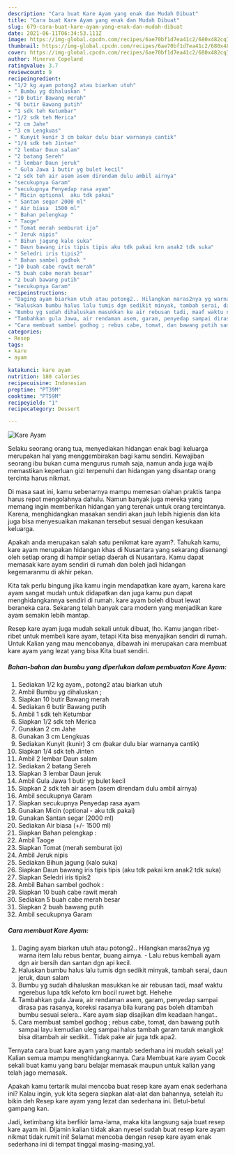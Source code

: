 ```yaml
---
description: "Cara buat Kare Ayam yang enak dan Mudah Dibuat"
title: "Cara buat Kare Ayam yang enak dan Mudah Dibuat"
slug: 679-cara-buat-kare-ayam-yang-enak-dan-mudah-dibuat
date: 2021-06-11T06:34:53.111Z
image: https://img-global.cpcdn.com/recipes/6ae70bf1d7ea41c2/680x482cq70/kare-ayam-foto-resep-utama.jpg
thumbnail: https://img-global.cpcdn.com/recipes/6ae70bf1d7ea41c2/680x482cq70/kare-ayam-foto-resep-utama.jpg
cover: https://img-global.cpcdn.com/recipes/6ae70bf1d7ea41c2/680x482cq70/kare-ayam-foto-resep-utama.jpg
author: Minerva Copeland
ratingvalue: 3.7
reviewcount: 9
recipeingredient:
- "1/2 kg ayam potong2 atau biarkan utuh"
- " Bumbu yg dihaluskan "
- "10 butir Bawang merah"
- "6 butir Bawang putih"
- "1 sdk teh Ketumbar"
- "1/2 sdk teh Merica"
- "2 cm Jahe"
- "3 cm Lengkuas"
- " Kunyit kunir 3 cm bakar dulu biar warnanya cantik"
- "1/4 sdk teh Jinten"
- "2 lembar Daun salam"
- "2 batang Sereh"
- "3 lembar Daun jeruk"
- " Gula Jawa 1 butir yg bulet kecil"
- "2 sdk teh air asem asem direndam dulu ambil airnya"
- "secukupnya Garam"
- "secukupnya Penyedap rasa ayam"
- " Micin optional  aku tdk pakai"
- " Santan segar 2000 ml"
- " Air biasa  1500 ml"
- " Bahan pelengkap "
- " Taoge"
- " Tomat merah semburat ijo"
- " Jeruk nipis"
- " Bihun jagung kalo suka"
- " Daun bawang iris tipis tipis aku tdk pakai krn anak2 tdk suka"
- " Seledri iris tipis2"
- " Bahan sambel godhok "
- "10 buah cabe rawit merah"
- "5 buah cabe merah besar"
- "2 buah bawang putih"
- "secukupnya Garam"
recipeinstructions:
- "Daging ayam biarkan utuh atau potong2.. Hilangkan maras2nya yg warna item lalu rebus bentar, buang airnya.  Lalu rebus kembali ayam dgn air bersih dan santan dgn api kecil."
- "Haluskan bumbu halus lalu tumis dgn sedikit minyak, tambah serai, daun jeruk, daun salam"
- "Bumbu yg sudah dihaluskan masukkan ke air rebusan tadi, maaf waktu ngerebus lupa tdk kefoto krn bocil ruwet bgt. Hehehe"
- "Tambahkan gula Jawa, air rendaman asem, garam, penyedap sampai dirasa pas rasanya, koreksi rasanya bila kurang pas boleh ditambah bumbu sesuai selera.. Kare ayam siap disajikan dlm keadaan hangat.."
- "Cara membuat sambel godhog ; rebus cabe, tomat, dan bawang putih sampai layu kemudian uleg sampai halus tambah garam taruk mangkok bisa ditambah air sedikit.. Tidak pake air juga tdk apa2."
categories:
- Resep
tags:
- kare
- ayam

katakunci: kare ayam 
nutrition: 180 calories
recipecuisine: Indonesian
preptime: "PT39M"
cooktime: "PT59M"
recipeyield: "1"
recipecategory: Dessert

---
```



![Kare Ayam](https://img-global.cpcdn.com/recipes/6ae70bf1d7ea41c2/680x482cq70/kare-ayam-foto-resep-utama.jpg)

Selaku seorang orang tua, menyediakan hidangan enak bagi keluarga merupakan hal yang menggembirakan bagi kamu sendiri. Kewajiban seorang ibu bukan cuma mengurus rumah saja, namun anda juga wajib memastikan keperluan gizi terpenuhi dan hidangan yang disantap orang tercinta harus nikmat.

Di masa  saat ini, kamu sebenarnya mampu memesan olahan praktis tanpa harus repot mengolahnya dahulu. Namun banyak juga mereka yang memang ingin memberikan hidangan yang terenak untuk orang tercintanya. Karena, menghidangkan masakan sendiri akan jauh lebih higienis dan kita juga bisa menyesuaikan makanan tersebut sesuai dengan kesukaan keluarga. 



Apakah anda merupakan salah satu penikmat kare ayam?. Tahukah kamu, kare ayam merupakan hidangan khas di Nusantara yang sekarang disenangi oleh setiap orang di hampir setiap daerah di Nusantara. Kamu dapat memasak kare ayam sendiri di rumah dan boleh jadi hidangan kegemaranmu di akhir pekan.

Kita tak perlu bingung jika kamu ingin mendapatkan kare ayam, karena kare ayam sangat mudah untuk didapatkan dan juga kamu pun dapat menghidangkannya sendiri di rumah. kare ayam boleh dibuat lewat beraneka cara. Sekarang telah banyak cara modern yang menjadikan kare ayam semakin lebih mantap.

Resep kare ayam juga mudah sekali untuk dibuat, lho. Kamu jangan ribet-ribet untuk membeli kare ayam, tetapi Kita bisa menyajikan sendiri di rumah. Untuk Kalian yang mau mencobanya, dibawah ini merupakan cara membuat kare ayam yang lezat yang bisa Kita buat sendiri.

<!--inarticleads1-->

##### Bahan-bahan dan bumbu yang diperlukan dalam pembuatan Kare Ayam:

1. Sediakan 1/2 kg ayam,, potong2 atau biarkan utuh
1. Ambil  Bumbu yg dihaluskan ;
1. Siapkan 10 butir Bawang merah
1. Sediakan 6 butir Bawang putih
1. Ambil 1 sdk teh Ketumbar
1. Siapkan 1/2 sdk teh Merica
1. Gunakan 2 cm Jahe
1. Gunakan 3 cm Lengkuas
1. Sediakan  Kunyit (kunir) 3 cm (bakar dulu biar warnanya cantik)
1. Siapkan 1/4 sdk teh Jinten
1. Ambil 2 lembar Daun salam
1. Sediakan 2 batang Sereh
1. Siapkan 3 lembar Daun jeruk
1. Ambil  Gula Jawa 1 butir yg bulet kecil
1. Siapkan 2 sdk teh air asem (asem direndam dulu ambil airnya)
1. Ambil secukupnya Garam
1. Siapkan secukupnya Penyedap rasa ayam
1. Gunakan  Micin (optional - aku tdk pakai)
1. Gunakan  Santan segar (2000 ml)
1. Sediakan  Air biasa (+/- 1500 ml)
1. Siapkan  Bahan pelengkap :
1. Ambil  Taoge
1. Siapkan  Tomat (merah semburat ijo)
1. Ambil  Jeruk nipis
1. Sediakan  Bihun jagung (kalo suka)
1. Siapkan  Daun bawang iris tipis tipis (aku tdk pakai krn anak2 tdk suka)
1. Siapkan  Seledri iris tipis2
1. Ambil  Bahan sambel godhok :
1. Siapkan 10 buah cabe rawit merah
1. Sediakan 5 buah cabe merah besar
1. Siapkan 2 buah bawang putih
1. Ambil secukupnya Garam




<!--inarticleads2-->

##### Cara membuat Kare Ayam:

1. Daging ayam biarkan utuh atau potong2.. Hilangkan maras2nya yg warna item lalu rebus bentar, buang airnya.  - Lalu rebus kembali ayam dgn air bersih dan santan dgn api kecil.
1. Haluskan bumbu halus lalu tumis dgn sedikit minyak, tambah serai, daun jeruk, daun salam
1. Bumbu yg sudah dihaluskan masukkan ke air rebusan tadi, maaf waktu ngerebus lupa tdk kefoto krn bocil ruwet bgt. Hehehe
1. Tambahkan gula Jawa, air rendaman asem, garam, penyedap sampai dirasa pas rasanya, koreksi rasanya bila kurang pas boleh ditambah bumbu sesuai selera.. Kare ayam siap disajikan dlm keadaan hangat..
1. Cara membuat sambel godhog ; rebus cabe, tomat, dan bawang putih sampai layu kemudian uleg sampai halus tambah garam taruk mangkok bisa ditambah air sedikit.. Tidak pake air juga tdk apa2.




Ternyata cara buat kare ayam yang mantab sederhana ini mudah sekali ya! Kalian semua mampu menghidangkannya. Cara Membuat kare ayam Cocok sekali buat kamu yang baru belajar memasak maupun untuk kalian yang telah jago memasak.

Apakah kamu tertarik mulai mencoba buat resep kare ayam enak sederhana ini? Kalau ingin, yuk kita segera siapkan alat-alat dan bahannya, setelah itu bikin deh Resep kare ayam yang lezat dan sederhana ini. Betul-betul gampang kan. 

Jadi, ketimbang kita berfikir lama-lama, maka kita langsung saja buat resep kare ayam ini. Dijamin kalian tiidak akan nyesel sudah buat resep kare ayam nikmat tidak rumit ini! Selamat mencoba dengan resep kare ayam enak sederhana ini di tempat tinggal masing-masing,ya!.

